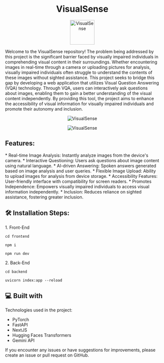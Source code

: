 <h1 align="center" id="title">VisualSense</h1>

<p align="center">
  <img src="https://github.com/arul-5/visual-sense/assets/142246653/958a1342-dec3-4c68-807d-b0987be837cd" alt="VisualSense" width=80>
</p>


<p id="description">Welcome to the VisualSense repository! The problem being addressed by this project is the significant barrier faced by visually impaired individuals in comprehending visual content in their surroundings. Whether encountering images in real-time through a camera or uploading pictures for analysis, visually impaired individuals often struggle to understand the contents of these images without sighted assistance. This project seeks to bridge this gap by
developing a web application that utilizes Visual Question Answering (VQA) technology. Through VQA, users can interactively ask questions about images, enabling them to gain a better understanding of the visual content independently. By providing this tool, the project aims to enhance the accessibility of visual information for visually impaired individuals and promote their autonomy and inclusion.</p>

<p align="center">
  <img src="https://github.com/arul-5/visual-sense/assets/113288547/985414d9-45cc-4f4b-9959-71190e6fc027" alt="VisualSense">
</p>

<p align="center">
  <img src="https://github.com/arul-5/visual-sense/assets/113288547/673b28c0-2042-436e-bfc7-1b01f3d804e6" alt="VisualSense">
</p>

<h2>Features:</h2>
* Real-time Image Analysis: Instantly analyze images from the device's camera. 
* Interactive Questioning: Users ask questions about image content using natural language. 
* AI-driven Answering: Spoken answers generated based on image analysis and user queries. 
* Flexible Image Upload: Ability to upload images for analysis from device storage. 
* Accessibility Features: User-friendly interface with compatibility for screen readers. 
* Promotes Independence: Empowers visually impaired individuals to access visual information independently. 
* Inclusion: Reduces reliance on sighted assistance, fostering greater inclusion.



<h2>🛠 Installation Steps:</h2>

<p>1. Front-End</p>

```
cd frontend
```


```
npm i
```

```
npm run dev
```

<p>2. Back-End</p>

```
cd backend
```

```
uvicorn index:app --reload
```

<h2>💻 Built with</h2>

Technologies used in the project:

*   PyTorch
*   FastAPI
*   NextJS
*   Hugging Faces Transformers
*   Gemini API
   
If you encounter any issues or have suggestions for improvements, please create an issue or pull request on GitHub.
